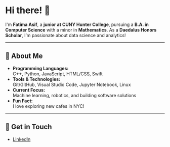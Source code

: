 # Hi there! 👋  
I'm **Fatima Asif**, a **junior at CUNY Hunter College**, pursuing a **B.A. in Computer Science** with a minor in **Mathematics**. As a **Daedalus Honors Scholar**, I’m passionate about data science and analytics!   

---

## 🌟 About Me  
- **Programming Languages:**  
  C++, Python, JavaScript, HTML/CSS, Swift  
- **Tools & Technologies:**  
  Git/GitHub, Visual Studio Code, Jupyter Notebook, Linux  
- **Current Focus:**  
  Machine learning, robotics, and building software solutions  
- **Fun Fact:**  
  I love exploring new cafes in NYC!  
---

## 💼 Get in Touch  
- [LinkedIn]([www.linkedin.com/in/fatima-asif-66ba76217](https://www.linkedin.com/in/fatima-asif-66ba76217/))   

